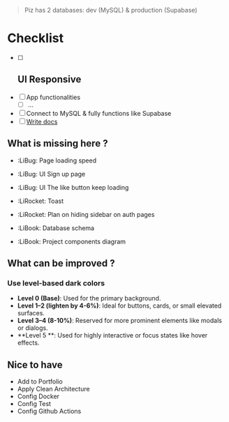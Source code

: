 
> Piz has 2 databases: dev (MySQL) & production (Supabase)

# Checklist
- [ ] UI Responsive
	- 
- [ ] App functionalities
	- [ ] ...
- [ ] Connect to MySQL & fully functions like Supabase
- [ ] [Write docs](https://www.freecodecamp.org/news/build-a-documentation-site-using-react-and-docusaraus/?ref=dailydev)

## What is missing here ?

- :LiBug: Page loading speed

- :LiBug: UI Sign up page
- :LiBug: UI The like button keep loading

- :LiRocket: Toast
- :LiRocket: Plan on hiding sidebar on auth pages

- :LiBook: Database schema
- :LiBook: Project components diagram
## What can be improved ?
### Use level-based dark colors
- **Level 0 (Base)**: Used for the primary background.
- **Level 1–2 (lighten by 4-6%)**: Ideal for buttons, cards, or small elevated surfaces.
- **Level 3–4 (8-10%)**: Reserved for more prominent elements like modals or dialogs.
- **Level 5 **: Used for highly interactive or focus states like hover effects.

## Nice to have
- Add to Portfolio
- Apply Clean Architecture
- Config Docker
- Config Test
- Config Github Actions